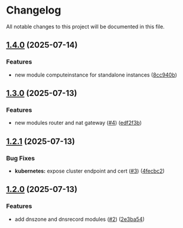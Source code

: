 # Changelog

All notable changes to this project will be documented in this file.

## [1.4.0](https://github.com/guerzon/terraform-modules-gcp/compare/v1.3.0...v1.4.0) (2025-07-14)

### Features

* new module computeinstance for standalone instances ([8cc940b](https://github.com/guerzon/terraform-modules-gcp/commit/8cc940bb1a9f7103dd8286e97739708b3e3bf4d5))

## [1.3.0](https://github.com/guerzon/terraform-modules-gcp/compare/v1.2.1...v1.3.0) (2025-07-13)

### Features

* new modules router and nat gateway ([#4](https://github.com/guerzon/terraform-modules-gcp/issues/4)) ([edf2f3b](https://github.com/guerzon/terraform-modules-gcp/commit/edf2f3bc3ef8eb85ccd94e8bdadd0388c738488c))

## [1.2.1](https://github.com/guerzon/terraform-modules-gcp/compare/v1.2.0...v1.2.1) (2025-07-13)

### Bug Fixes

* **kubernetes:** expose cluster endpoint and cert ([#3](https://github.com/guerzon/terraform-modules-gcp/issues/3)) ([4fecbc2](https://github.com/guerzon/terraform-modules-gcp/commit/4fecbc2c1bb9c08738c186c0c3b4c557615d3315))

## [1.2.0](https://github.com/guerzon/terraform-modules-gcp/compare/v1.1.0...v1.2.0) (2025-07-13)

### Features

* add dnszone and dnsrecord modules ([#2](https://github.com/guerzon/terraform-modules-gcp/issues/2)) ([2e3ba54](https://github.com/guerzon/terraform-modules-gcp/commit/2e3ba54ecedf6c567407dbe50fd607a86d644c92))
